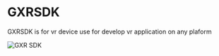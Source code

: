 # GXRSDK
GXRSDK  is for vr  device use for develop vr application on any plaform 

![GXR SDK](https://user-images.githubusercontent.com/15990821/114167119-25346400-9961-11eb-9676-d5d1059a03ff.png)

